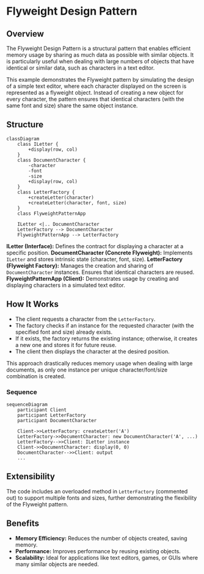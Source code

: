# Flyweight Design Pattern

## Overview

The Flyweight Design Pattern is a structural pattern that enables efficient memory usage by sharing as much data as possible with similar objects. It is particularly useful when dealing with large numbers of objects that have identical or similar data, such as characters in a text editor.

This example demonstrates the Flyweight pattern by simulating the design of a simple text editor, where each character displayed on the screen is represented as a flyweight object. Instead of creating a new object for every character, the pattern ensures that identical characters (with the same font and size) share the same object instance.

## Structure

```mermaid
classDiagram
    class ILetter {
        +display(row, col)
    }
    class DocumentCharacter {
        -character
        -font
        -size
        +display(row, col)
    }
    class LetterFactory {
        +createLetter(character)
        +createLetter(character, font, size)
    }
    class FlyweightPatternApp

    ILetter <|.. DocumentCharacter
    LetterFactory --> DocumentCharacter
    FlyweightPatternApp --> LetterFactory
```

**ILetter (Interface):** Defines the contract for displaying a character at a specific position.
**DocumentCharacter (Concrete Flyweight):** Implements `ILetter` and stores intrinsic state (character, font, size).
**LetterFactory (Flyweight Factory):** Manages the creation and sharing of `DocumentCharacter` instances. Ensures that identical characters are reused.
**FlyweightPatternApp (Client):** Demonstrates usage by creating and displaying characters in a simulated text editor.

## How It Works

- The client requests a character from the `LetterFactory`.
- The factory checks if an instance for the requested character (with the specified font and size) already exists.
- If it exists, the factory returns the existing instance; otherwise, it creates a new one and stores it for future reuse.
- The client then displays the character at the desired position.

This approach drastically reduces memory usage when dealing with large documents, as only one instance per unique character/font/size combination is created.

### Sequence

```mermaid
sequenceDiagram
    participant Client
    participant LetterFactory
    participant DocumentCharacter

    Client->>LetterFactory: createLetter('A')
    LetterFactory->>DocumentCharacter: new DocumentCharacter('A', ...)
    LetterFactory-->>Client: ILetter instance
    Client->>DocumentCharacter: display(0, 0)
    DocumentCharacter-->>Client: output
    ...
```

## Extensibility

The code includes an overloaded method in `LetterFactory` (commented out) to support multiple fonts and sizes, further demonstrating the flexibility of the Flyweight pattern.

## Benefits

- **Memory Efficiency:** Reduces the number of objects created, saving memory.
- **Performance:** Improves performance by reusing existing objects.
- **Scalability:** Ideal for applications like text editors, games, or GUIs where many similar objects are needed.
